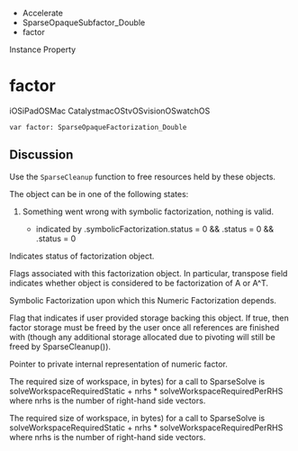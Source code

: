 

- Accelerate
- SparseOpaqueSubfactor_Double
-  factor 

Instance Property

# factor

iOSiPadOSMac CatalystmacOStvOSvisionOSwatchOS

``` source
var factor: SparseOpaqueFactorization_Double
```

## Discussion

Use the `SparseCleanup` function to free resources held by these objects.

The object can be in one of the following states:

1.  Something went wrong with symbolic factorization, nothing is valid.

    - indicated by .symbolicFactorization.status \= 0 && .status \= 0 && .status \= 0

Indicates status of factorization object.

Flags associated with this factorization object. In particular, transpose field indicates whether object is considered to be factorization of A or A^T.

Symbolic Factorization upon which this Numeric Factorization depends.

Flag that indicates if user provided storage backing this object. If true, then factor storage must be freed by the user once all references are finished with (though any additional storage allocated due to pivoting will still be freed by SparseCleanup()).

Pointer to private internal representation of numeric factor.

The required size of workspace, in bytes) for a call to SparseSolve is solveWorkspaceRequiredStatic + nrhs \* solveWorkspaceRequiredPerRHS where nrhs is the number of right-hand side vectors.

The required size of workspace, in bytes) for a call to SparseSolve is solveWorkspaceRequiredStatic + nrhs \* solveWorkspaceRequiredPerRHS where nrhs is the number of right-hand side vectors.

